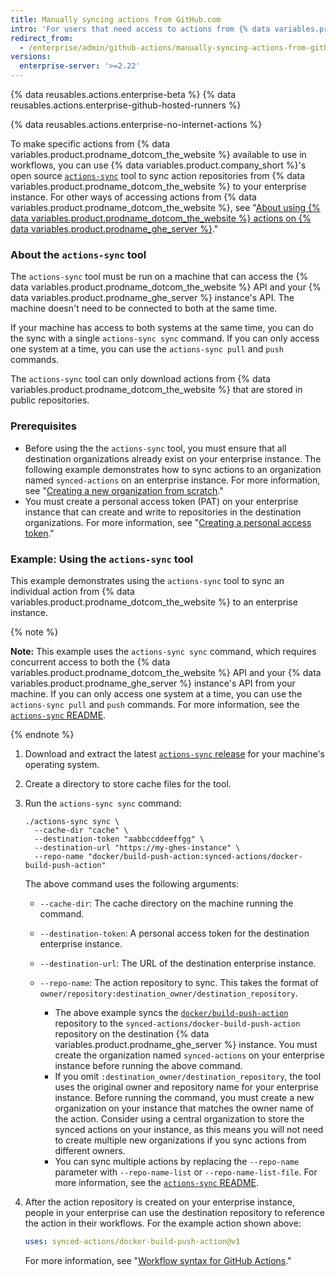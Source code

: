 ```yaml
---
title: Manually syncing actions from GitHub.com
intro: 'For users that need access to actions from {% data variables.product.prodname_dotcom_the_website %}, you can sync specific actions to your {% data variables.product.prodname_ghe_server %} instance.'
redirect_from:
  - /enterprise/admin/github-actions/manually-syncing-actions-from-githubcom
versions:
  enterprise-server: '>=2.22'
---
```


{% data reusables.actions.enterprise-beta %}
{% data reusables.actions.enterprise-github-hosted-runners %}

{% data reusables.actions.enterprise-no-internet-actions %}

To make specific actions from {% data variables.product.prodname_dotcom_the_website %} available to use in workflows, you can use {% data variables.product.company_short %}'s open source [`actions-sync`](https://github.com/actions/actions-sync) tool to sync action repositories from {% data variables.product.prodname_dotcom_the_website %} to your enterprise instance. For other ways of accessing actions from {% data variables.product.prodname_dotcom_the_website %}, see "[About using {% data variables.product.prodname_dotcom_the_website %} actions on {% data variables.product.prodname_ghe_server %}](/enterprise/admin/github-actions/about-using-githubcom-actions-on-github-enterprise-server)."

### About the `actions-sync` tool

The `actions-sync` tool must be run on a machine that can access the {% data variables.product.prodname_dotcom_the_website %} API and your {% data variables.product.prodname_ghe_server %} instance's API. The machine doesn't need to be connected to both at the same time.

If your machine has access to both systems at the same time, you can do the sync with a single `actions-sync sync` command. If you can only access one system at a time, you can use the `actions-sync pull` and `push` commands.

The `actions-sync` tool can only download actions from {% data variables.product.prodname_dotcom_the_website %} that are stored in public repositories.

### Prerequisites

* Before using the the `actions-sync` tool, you must ensure that all destination organizations already exist on your enterprise instance. The following example demonstrates how to sync actions to an organization named `synced-actions` on an enterprise instance. For more information, see "[Creating a new organization from scratch](/github/setting-up-and-managing-organizations-and-teams/creating-a-new-organization-from-scratch)."
* You must create a personal access token (PAT) on your enterprise instance that can create and write to repositories in the destination organizations. For more information, see "[Creating a personal access token](/github/authenticating-to-github/creating-a-personal-access-token)."

### Example: Using the `actions-sync` tool

This example demonstrates using the `actions-sync` tool to sync an individual action from {% data variables.product.prodname_dotcom_the_website %} to an enterprise instance.

{% note %}

**Note:** This example uses the `actions-sync sync` command, which requires concurrent access to both the {% data variables.product.prodname_dotcom_the_website %} API and your {% data variables.product.prodname_ghe_server %} instance's API from your machine. If you can only access one system at a time, you can use the `actions-sync pull` and `push` commands. For more information, see the [`actions-sync` README](https://github.com/actions/actions-sync#not-connected-instances).

{% endnote %}

1. Download and extract the latest [`actions-sync` release](https://github.com/actions/actions-sync/releases) for your machine's operating system.
1. Create a directory to store cache files for the tool.
1. Run the `actions-sync sync` command:

   ```shell
   ./actions-sync sync \
     --cache-dir "cache" \
     --destination-token "aabbccddeeffgg" \
     --destination-url "https://my-ghes-instance" \
     --repo-name "docker/build-push-action:synced-actions/docker-build-push-action"
   ```

   The above command uses the following arguments:

   * `--cache-dir`: The cache directory on the machine running the command.
   * `--destination-token`: A personal access token for the destination enterprise instance.
   * `--destination-url`: The URL of the destination enterprise instance.
   * `--repo-name`: The action repository to sync. This takes the format of `owner/repository:destination_owner/destination_repository`.
     
     * The above example syncs the [`docker/build-push-action`](https://github.com/docker/build-push-action) repository to the `synced-actions/docker-build-push-action` repository on the destination {% data variables.product.prodname_ghe_server %} instance. You must create the organization named `synced-actions` on your enterprise instance before running the above command.
     * If you omit `:destination_owner/destination_repository`, the tool uses the original owner and repository name for your enterprise instance. Before running the command, you must create a new organization on your instance that matches the owner name of the action. Consider using a central organization to store the synced actions on your instance, as this means you will not need to  create multiple new organizations if you sync actions from different owners.
     * You can sync multiple actions by replacing the `--repo-name` parameter with `--repo-name-list` or `--repo-name-list-file`. For more information, see the [`actions-sync` README](https://github.com/actions/actions-sync#actions-sync).
1. After the action repository is created on your enterprise instance, people in your enterprise can use the destination repository to reference the action in their workflows. For the example action shown above:
   
   ```yaml
   uses: synced-actions/docker-build-push-action@v1
   ```

   For more information, see "[Workflow syntax for GitHub Actions](/actions/reference/workflow-syntax-for-github-actions#jobsjob_idstepsuses)."
